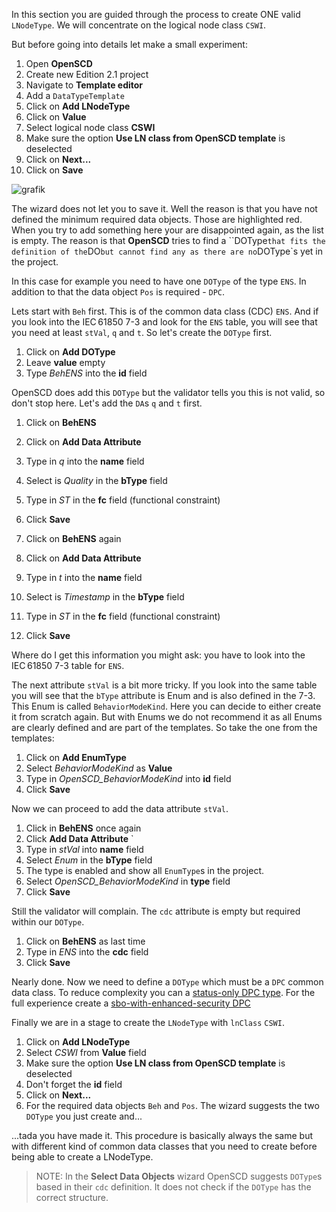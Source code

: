 In this section you are guided through the process to create ONE valid `LNodeType`. We will concentrate on the logical node class `CSWI`.

But before going into details let make a small experiment:

1. Open **OpenSCD**
2. Create new Edition 2.1 project
3. Navigate to **Template editor** 
4. Add a `DataTypeTemplate`
5. Click on **Add LNodeType**
6. Click on **Value**
7. Select logical node class **CSWI**
7. Make sure the option **Use LN class from OpenSCD template** is deselected
8. Click on **Next...**
9. Click on **Save**

![grafik](https://user-images.githubusercontent.com/66802940/131665399-3b7ffd50-74f5-424a-b9a5-926eb71eb8be.png)

The wizard does not let you to save it. Well the reason is that you have not defined the minimum required data objects. Those are highlighted red. When you try to add something here your are disappointed again, as the list is empty. The reason is that **OpenSCD** tries to find a ``DOType` that fits the definition of the `DO` but cannot find any as there are no `DOType`s yet in the project.

 In this case for example you need to have one `DOType` of the type `ENS`. In addition to that the data object `Pos` is required - `DPC`.

Lets start with `Beh` first. This is of the common data class (CDC) `ENS`. And if you look into the IEC&#8239;61850 7-3 and look for the `ENS` table, you will see that you need at least `stVal`, `q` and `t`. So let's create the `DOType` first.

1. Click on **Add DOType**
2. Leave **value** empty
3. Type *BehENS* into the **id** field

OpenSCD does add this `DOType` but the validator tells you this is not valid, so don't stop here. Let's add the `DA`s `q` and `t` first.

1. Click on **BehENS**
2. Click on **Add Data Attribute**
3. Type in *q* into the **name** field
4. Select is *Quality* in the **bType** field
5. Type in *ST* in the **fc** field (functional constraint)
6. Click **Save**

1. Click on **BehENS** again
2. Click on **Add Data Attribute**
3. Type in *t* into the **name** field
4. Select is *Timestamp* in the **bType** field
5. Type in *ST* in the **fc** field (functional constraint)
6. Click **Save**

Where do I get this information you might ask: you have to look into the IEC&#8239;61850 7-3 table for `ENS`.

The next attribute `stVal` is a bit more tricky. If you look into the same table you will see that the `bType` attribute is Enum and is also defined in the 7-3. This Enum is called `BehaviorModeKind`. Here you can decide to either create it from scratch again. But with Enums we do not recommend it as all Enums are clearly defined and are part of the templates. So take the one from the templates:

1. Click on **Add EnumType**
2. Select *BehaviorModeKind* as **Value**
3. Type in *OpenSCD_BehaviorModeKind* into **id** field
4. Click **Save**

Now we can proceed to add the data attribute `stVal`.

1. Click in **BehENS** once again
2. Click **Add Data Attribute** `
3. Type in *stVal* into **name** field
4. Select *Enum* in the **bType** field
5. The type is enabled and show all `EnumType`s in the project. 
6. Select *OpenSCD_BehaviorModeKind* in **type** field
7. Click **Save**


Still the validator will complain. The `cdc` attribute is empty but required within our `DOType`. 
1. Click on **BehENS** as last time
2. Type in *ENS* into the **cdc** field
3. Click **Save**


Nearly done. Now we need to define a `DOType` which must be a `DPC` common data class. To reduce complexity you can a [status-only DPC type](https://github.com/openscd/open-scd/wiki/Create-status-only-DPC). For the full experience create a [sbo-with-enhanced-security DPC](https://github.com/openscd/open-scd/wiki/Create-sbw-with-enchanced-security-DPC)

Finally we are in a stage to create the `LNodeType` with `lnClass` `CSWI`.

1. Click on **Add LNodeType**
2. Select *CSWI*  from **Value** field
3. Make sure the option **Use LN class from OpenSCD template** is deselected
4. Don't forget the **id** field
5. Click on **Next...**
6. For the required data objects `Beh` and `Pos`. The wizard suggests the two `DOType` you just create and...

...tada you have made it. This procedure is basically always the same but with different kind of common data classes that you need to create before being able to create a LNodeType. 

> NOTE: In the **Select Data Objects** wizard OpenSCD suggests `DOType`s based in their `cdc` definition. It does not check if the `DOType` has the correct structure.



